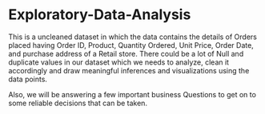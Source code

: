 # Exploratory-Data-Analysis
This is a uncleaned dataset in which the data contains the details of Orders placed having Order ID, Product, Quantity Ordered, Unit Price, Order Date, and purchase address of a Retail store.
There could be a lot of Null and duplicate values in our dataset which we needs to analyze, clean it accordingly and draw meaningful inferences and visualizations using the data points.

Also, we will be answering a few important business Questions to get on to some reliable decisions that can be taken.
